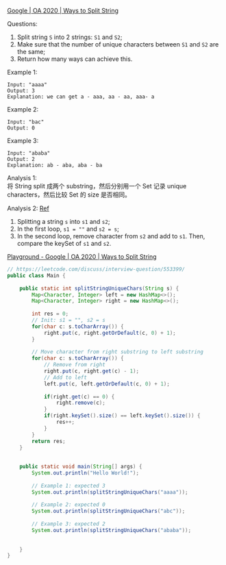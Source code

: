 [Google | OA 2020 | Ways to Split String](https://leetcode.com/discuss/interview-question/553399/)  

Questions:
1. Split string `S` into 2 strings: `S1` and `S2`;
2. Make sure that the number of unique characters between `S1` and `S2` are the same;
3. Return how many ways can achieve this.


Example 1:
```
Input: "aaaa"
Output: 3
Explanation: we can get a - aaa, aa - aa, aaa- a
```

Example 2:
```
Input: "bac"
Output: 0
```

Example 3:
```
Input: "ababa"
Output: 2
Explanation: ab - aba, aba - ba
```


Analysis 1:       
将 String split 成两个 substring，然后分别用一个 Set 记录 unique characters，然后比较 Set 的 size 是否相同。


Analysis 2: [Ref](https://leetcode.com/discuss/interview-question/553399/Google-or-OA-2020-or-Min-Amplitude-and-Ways-to-Split-String/534227)
1. Splitting a string `s` into `s1` and `s2`;
2. In the first loop, `s1 = ""` and `s2 = s`;
3. In the second loop, remove character from `s2` and add to `s1`. Then, compare the keySet of `s1` and `s2`.

[Playground - Google | OA 2020 | Ways to Split String](https://leetcode.com/playground/S2DxgRHn)

```java
// https://leetcode.com/discuss/interview-question/553399/
public class Main {
    
    public static int splitStringUniqueChars(String s) {
        Map<Character, Integer> left = new HashMap<>();
        Map<Character, Integer> right = new HashMap<>();
        
        int res = 0;
        // Init: s1 = "", s2 = s
        for(char c: s.toCharArray()) {
            right.put(c, right.getOrDefault(c, 0) + 1);
        }
        
        // Move character from right substring to left substring
        for(char c: s.toCharArray()) {
            // Remove from right
            right.put(c, right.get(c) - 1);
            // Add to left
            left.put(c, left.getOrDefault(c, 0) + 1);
            
            if(right.get(c) == 0) {
                right.remove(c);
            }
            if(right.keySet().size() == left.keySet().size()) {
                res++;
            }
        }
        return res;
    }
    
    
    public static void main(String[] args) {
        System.out.println("Hello World!");
        
        // Example 1: expected 3
        System.out.println(splitStringUniqueChars("aaaa"));
        
        // Example 2: expected 0
        System.out.println(splitStringUniqueChars("abc"));
        
        // Example 3: expected 2
        System.out.println(splitStringUniqueChars("ababa"));
        
        
    }
}
```
